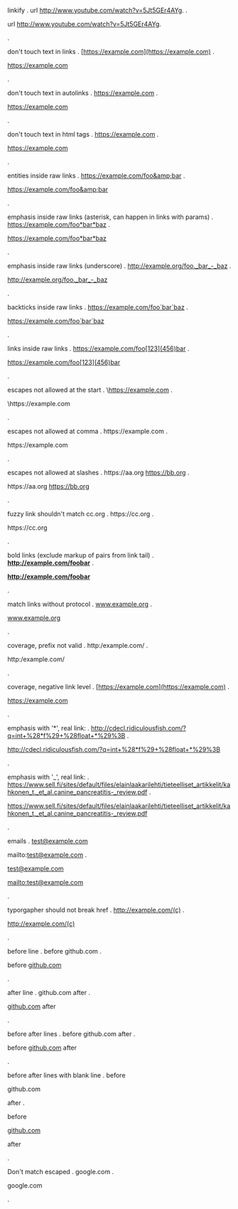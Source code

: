 linkify
.
url http://www.youtube.com/watch?v=5Jt5GEr4AYg.
.
<p>url <a href="http://www.youtube.com/watch?v=5Jt5GEr4AYg">http://www.youtube.com/watch?v=5Jt5GEr4AYg</a>.</p>
.


don't touch text in links
.
[https://example.com](https://example.com)
.
<p><a href="https://example.com">https://example.com</a></p>
.


don't touch text in autolinks
.
<https://example.com>
.
<p><a href="https://example.com">https://example.com</a></p>
.


don't touch text in html <a> tags
.
<a href="https://example.com">https://example.com</a>
.
<p><a href="https://example.com">https://example.com</a></p>
.

entities inside raw links
.
https://example.com/foo&amp;bar
.
<p><a href="https://example.com/foo&amp;amp;bar">https://example.com/foo&amp;amp;bar</a></p>
.


emphasis inside raw links (asterisk, can happen in links with params)
.
https://example.com/foo*bar*baz
.
<p><a href="https://example.com/foo*bar*baz">https://example.com/foo*bar*baz</a></p>
.


emphasis inside raw links (underscore)
.
http://example.org/foo._bar_-_baz
.
<p><a href="http://example.org/foo._bar_-_baz">http://example.org/foo._bar_-_baz</a></p>
.


backticks inside raw links
.
https://example.com/foo`bar`baz
.
<p><a href="https://example.com/foo%60bar%60baz">https://example.com/foo`bar`baz</a></p>
.


links inside raw links
.
https://example.com/foo[123](456)bar
.
<p><a href="https://example.com/foo%5B123%5D(456)bar">https://example.com/foo[123](456)bar</a></p>
.


escapes not allowed at the start
.
\https://example.com
.
<p>\https://example.com</p>
.


escapes not allowed at comma
.
https\://example.com
.
<p>https://example.com</p>
.


escapes not allowed at slashes
.
https:\//aa.org https://bb.org
.
<p>https://aa.org <a href="https://bb.org">https://bb.org</a></p>
.


fuzzy link shouldn't match cc.org
.
https:/\/cc.org
.
<p>https://cc.org</p>
.


bold links (exclude markup of pairs from link tail)
.
**http://example.com/foobar**
.
<p><strong><a href="http://example.com/foobar">http://example.com/foobar</a></strong></p>
.

match links without protocol
.
www.example.org
.
<p><a href="http://www.example.org">www.example.org</a></p>
.

coverage, prefix not valid
.
http:/example.com/
.
<p>http:/example.com/</p>
.


coverage, negative link level
.
</a>[https://example.com](https://example.com)
.
<p></a><a href="https://example.com"><a href="https://example.com">https://example.com</a></a></p>
.


emphasis with '*', real link:
.
http://cdecl.ridiculousfish.com/?q=int+%28*f%29+%28float+*%29%3B
.
<p><a href="http://cdecl.ridiculousfish.com/?q=int+%28*f%29+%28float+*%29%3B">http://cdecl.ridiculousfish.com/?q=int+%28*f%29+%28float+*%29%3B</a></p>
.

emphasis with '_', real link:
.
https://www.sell.fi/sites/default/files/elainlaakarilehti/tieteelliset_artikkelit/kahkonen_t._et_al.canine_pancreatitis-_review.pdf
.
<p><a href="https://www.sell.fi/sites/default/files/elainlaakarilehti/tieteelliset_artikkelit/kahkonen_t._et_al.canine_pancreatitis-_review.pdf">https://www.sell.fi/sites/default/files/elainlaakarilehti/tieteelliset_artikkelit/kahkonen_t._et_al.canine_pancreatitis-_review.pdf</a></p>
.

emails
.
test@example.com

mailto:test@example.com
.
<p><a href="mailto:test@example.com">test@example.com</a></p>
<p><a href="mailto:test@example.com">mailto:test@example.com</a></p>
.


typorgapher should not break href
.
http://example.com/(c)
.
<p><a href="http://example.com/(c)">http://example.com/(c)</a></p>
.

before line
.
before
github.com
.
<p>before
<a href="http://github.com">github.com</a></p>
.

after line
.
github.com
after
.
<p><a href="http://github.com">github.com</a>
after</p>
.

before after lines
.
before
github.com
after
.
<p>before
<a href="http://github.com">github.com</a>
after</p>
.

before after lines with blank line
.
before

github.com

after
.
<p>before</p>
<p><a href="http://github.com">github.com</a></p>
<p>after</p>
.

Don't match escaped
.
google\.com
.
<p>google.com</p>
.
